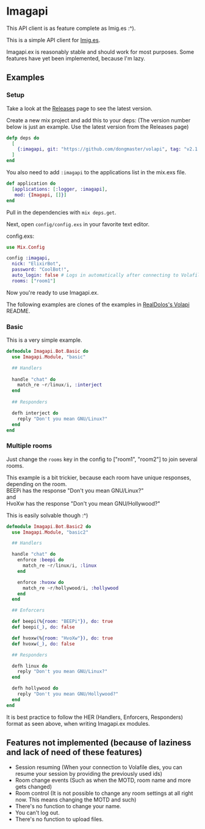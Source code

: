 # Imagapi

This API client is as feature complete as Imig.es :^).

This is a simple API client for [Imig.es](https://Imig.es).

Imagapi.ex is reasonably stable and should work for most purposes.
Some features have yet been implemented, because I'm lazy.

## Examples
### Setup
Take a look at the [Releases](https://github.com/dongmaster/volapi/releases) page to see the latest version.

Create a new mix project and add this to your deps:
(The version number below is just an example. Use the latest version from the Releases page)
```elixir
defp deps do
  [
    {:imagapi, git: "https://github.com/dongmaster/volapi", tag: "v2.1.15"},
  ]
end
```

You also need to add `:imagapi` to the applications list in the mix.exs file.
```elixir
def application do
  [applications: [:logger, :imagapi],
   mod: {Imagapi, []}]
end
```

Pull in the dependencies with `mix deps.get`.

Next, open `config/config.exs` in your favorite text editor.

config.exs:
```elixir
use Mix.Config

config :imagapi,
  nick: "ElixirBot",
  password: "CoolBot!",
  auto_login: false # Logs in automatically after connecting to Volafile. Can be a bit spotty so don't rely on this too much. You can just omit this from your config.exs if you don't intend on using it.
  rooms: ["room1"]
```

Now you're ready to use Imagapi.ex.

The following examples are clones of the examples in [RealDolos's Volapi](https://github.com/realdolos/volapi) README.
### Basic
This is a very simple example.
```elixir
defmodule Imagapi.Bot.Basic do
  use Imagapi.Module, "basic"

  ## Handlers
  
  handle "chat" do
    match_re ~r/linux/i, :interject
  end
  
  ## Responders

  defh interject do
    reply "Don't you mean GNU/Linux?"
  end
end
```

### Multiple rooms
Just change the `rooms` key in the config to ["room1", "room2"] to join several rooms.

This example is a bit trickier, because each room have unique responses, depending on the room.  
BEEPi has the response "Don't you mean GNU/Linux?"  
and  
HvoXw has the response "Don't you mean GNU/Hollywood?"  

This is easily solvable though :^)
```elixir
defmodule Imagapi.Bot.Basic2 do
  use Imagapi.Module, "basic2"

  ## Handlers

  handle "chat" do
    enforce :beepi do
      match_re ~r/linux/i, :linux
    end

    enforce :hvoxw do
      match_re ~r/hollywood/i, :hollywood
    end
  end

  ## Enforcers

  def beepi(%{room: "BEEPi"}), do: true
  def beepi(_), do: false

  def hvoxw(%{room: "HvoXw"}), do: true
  def hvoxw(_), do: false

  ## Responders

  defh linux do
    reply "Don't you mean GNU/Linux?"
  end

  defh hollywood do
    reply "Don't you mean GNU/Hollywood?"
  end
end
```

It is best practice to follow the HER (Handlers, Enforcers, Responders) format as seen above, when writing Imagapi.ex modules.

## Features not implemented (because of laziness and lack of need of these features)
- Session resuming (When your connection to Volafile dies, you can resume your session by providing the previously used ids)
- Room change events (Such as when the MOTD, room name and more gets changed)
- Room control (It is not possible to change any room settings at all right now. This means changing the MOTD and such)
- There's no function to change your name.
- You can't log out.
- There's no function to upload files.
